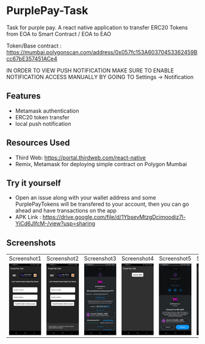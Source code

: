 # PurplePay-Task
Task for purple pay. A react native application to transfer ERC20 Tokens from EOA to Smart Contract / EOA to EAO

Token/Base contract : https://mumbai.polygonscan.com/address/0x057fc153A60370453362459Bcc67bE357451ACe4

IN ORDER TO VIEW PUSH NOTIFICATION MAKE SURE TO ENABLE NOTIFICATION ACCESS MANUALLY BY GOING TO Settings -> Notification

## Features

- Metamask authentication
- ERC20 token transfer
- local push notification

## Resources Used
- Third Web: https://portal.thirdweb.com/react-native
- Remix, Metamask for deploying simple contract on Polygon Mumbai

## Try it yourself
- Open an issue along with your wallet address and some PurplePayTokens will be transfered to your account, then you can go ahead and have transactions on the app
- APK Link : https://drive.google.com/file/d/1YbsevMtzgDcimoodiz7l-YiCd6JlfcM-/view?usp=sharing

## Screenshots
<table>
  <tr>
     <td>Screenshot1</td>
     <td>Screenshot2</td>
     <td>Screenshot3</td>
     <td>Screenshot4</td>
     <td>Screenshot5</td>
     <td>Screenshot6</td>
     <td>Screenshot7</td>
  </tr>
  <tr>
    <td><img src="screenshots/HomeScreen.jpeg"></td>
    <td><img src="screenshots/ErrorSnackbar.jpeg"></td>
    <td><img src="screenshots/Approve.jpeg"></td>
    <td><img src="screenshots/Login.jpeg"></td>
    <td><img src="screenshots/MetamaskConnect.jpeg"></td>
    <td><img src="screenshots/PushNotification.jpeg"></td>
    <td><img src="screenshots/Transfer.jpeg"></td>
  </tr>
 </table>
